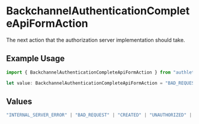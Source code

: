 # BackchannelAuthenticationCompleteApiFormAction

The next action that the authorization server implementation should take.


## Example Usage

```typescript
import { BackchannelAuthenticationCompleteApiFormAction } from "authlete-2/models/operations";

let value: BackchannelAuthenticationCompleteApiFormAction = "BAD_REQUEST";
```

## Values

```typescript
"INTERNAL_SERVER_ERROR" | "BAD_REQUEST" | "CREATED" | "UNAUTHORIZED" | "FORBIDDEN" | "JSON" | "JWT" | "OK"
```